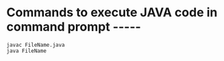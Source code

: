 # Commands to execute JAVA code in command prompt -----

````
javac FileName.java
java FileName
````
